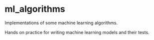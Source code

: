 # ml_algorithms
Implementations of some machine learning algorithms. 

Hands on practice for writing machine learning models and their tests.
